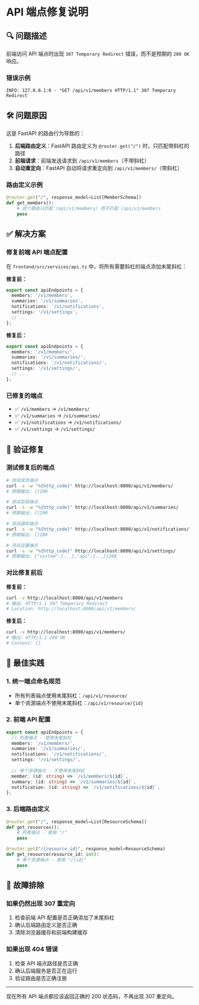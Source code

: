 # API 端点修复说明

## 🔍 问题描述

前端访问 API 端点时出现 `307 Temporary Redirect` 错误，而不是预期的 `200 OK` 响应。

### 错误示例
```
INFO: 127.0.0.1:0 - "GET /api/v1/members HTTP/1.1" 307 Temporary Redirect
```

## 🛠️ 问题原因

这是 FastAPI 的路由行为导致的：

1. **后端路由定义**：FastAPI 路由定义为 `@router.get("/")` 时，只匹配带斜杠的路径
2. **前端请求**：前端发送请求到 `/api/v1/members`（不带斜杠）
3. **自动重定向**：FastAPI 自动将请求重定向到 `/api/v1/members/`（带斜杠）

### 路由定义示例
```python
@router.get("/", response_model=List[MemberSchema])
def get_members():
    # 这个路由只匹配 /api/v1/members/ 而不匹配 /api/v1/members
    pass
```

## ✅ 解决方案

### 修复前端 API 端点配置

在 `frontend/src/services/api.ts` 中，将所有需要斜杠的端点添加末尾斜杠：

**修复前：**
```typescript
export const apiEndpoints = {
  members: '/v1/members',
  summaries: '/v1/summaries',
  notifications: '/v1/notifications',
  settings: '/v1/settings',
  // ...
};
```

**修复后：**
```typescript
export const apiEndpoints = {
  members: '/v1/members/',
  summaries: '/v1/summaries/',
  notifications: '/v1/notifications/',
  settings: '/v1/settings/',
  // ...
};
```

### 已修复的端点

- ✅ `/v1/members` → `/v1/members/`
- ✅ `/v1/summaries` → `/v1/summaries/`
- ✅ `/v1/notifications` → `/v1/notifications/`
- ✅ `/v1/settings` → `/v1/settings/`

## 🧪 验证修复

### 测试修复后的端点

```bash
# 测试成员端点
curl -s -w "%{http_code}" http://localhost:8000/api/v1/members/
# 预期输出: []200

# 测试总结端点
curl -s -w "%{http_code}" http://localhost:8000/api/v1/summaries/
# 预期输出: []200

# 测试通知端点
curl -s -w "%{http_code}" http://localhost:8000/api/v1/notifications/
# 预期输出: []200

# 测试设置端点
curl -s -w "%{http_code}" http://localhost:8000/api/v1/settings/
# 预期输出: {"system":{...},"api":{...}}200
```

### 对比修复前后

**修复前：**
```bash
curl -v http://localhost:8000/api/v1/members
# 输出: HTTP/1.1 307 Temporary Redirect
# Location: http://localhost:8000/api/v1/members/
```

**修复后：**
```bash
curl -v http://localhost:8000/api/v1/members/
# 输出: HTTP/1.1 200 OK
# Content: []
```

## 📝 最佳实践

### 1. 统一端点命名规范
- 所有列表端点使用末尾斜杠：`/api/v1/resource/`
- 单个资源端点不使用末尾斜杠：`/api/v1/resource/{id}`

### 2. 前端 API 配置
```typescript
export const apiEndpoints = {
  // 列表端点 - 使用末尾斜杠
  members: '/v1/members/',
  summaries: '/v1/summaries/',
  notifications: '/v1/notifications/',
  settings: '/v1/settings/',
  
  // 单个资源端点 - 不使用末尾斜杠
  member: (id: string) => `/v1/members/${id}`,
  summary: (id: string) => `/v1/summaries/${id}`,
  notification: (id: string) => `/v1/notifications/${id}`,
};
```

### 3. 后端路由定义
```python
@router.get("/", response_model=List[ResourceSchema])
def get_resources():
    # 列表端点 - 使用 "/"
    pass

@router.get("/{resource_id}", response_model=ResourceSchema)
def get_resource(resource_id: int):
    # 单个资源端点 - 使用 "/{id}"
    pass
```

## 🔧 故障排除

### 如果仍然出现 307 重定向
1. 检查前端 API 配置是否正确添加了末尾斜杠
2. 确认后端路由定义是否正确
3. 清除浏览器缓存和前端构建缓存

### 如果出现 404 错误
1. 检查 API 端点路径是否正确
2. 确认后端服务是否正在运行
3. 验证路由是否正确注册

---

现在所有 API 端点都应该返回正确的 200 状态码，不再出现 307 重定向。
